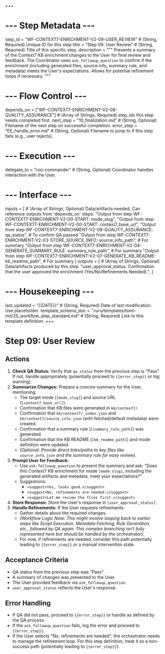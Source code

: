 +++
# --- Step Metadata ---
step_id = "WF-CONTEXT7-ENRICHMENT-V2-09-USER_REVIEW" # (String, Required) Unique ID for this step
title = "Step 09: User Review" # (String, Required) Title of this specific step.
description = """
Presents a summary of the Context7 KB enrichment changes to the User for final review and feedback. The Coordinator uses `ask_followup_question` to confirm if the enrichment (including generated files, source info, summary rule, and metadata) meets the User's expectations. Allows for potential refinement loops if necessary.
"""

# --- Flow Control ---
depends_on = ["WF-CONTEXT7-ENRICHMENT-V2-08-QUALITY_ASSURANCE"] # (Array of Strings, Required) step_ids this step needs completed first.
next_step = "10_finalization.md" # (String, Optional) Filename of the next step on successful completion.
error_step = "EE_handle_error.md" # (String, Optional) Filename to jump to if this step fails (e.g., user rejects).

# --- Execution ---
delegate_to = "roo-commander" # (String, Optional) Coordinator handles interaction with the User.

# --- Interface ---
inputs = [ # (Array of Strings, Optional) Data/artifacts needed. Can reference outputs from 'depends_on' steps.
    "Output from step WF-CONTEXT7-ENRICHMENT-V2-00-START: mode_slug",
    "Output from step WF-CONTEXT7-ENRICHMENT-V2-00-START: context7_base_url",
    "Output from step WF-CONTEXT7-ENRICHMENT-V2-08-QUALITY_ASSURANCE: qa_status", # To confirm QA passed
    "Output from step WF-CONTEXT7-ENRICHMENT-V2-03-STORE_SOURCE_INFO: source_info_path", # For summary
    "Output from step WF-CONTEXT7-ENRICHMENT-V2-04-GENERATE_SUMMARY_RULE: summary_rule_path", # For summary
    "Output from step WF-CONTEXT7-ENRICHMENT-V2-07-GENERATE_KB_README: kb_readme_path", # For summary
]
outputs = [ # (Array of Strings, Optional) Data/artifacts produced by this step.
    "user_approval_status: Confirmation that the user approved the enrichment (Yes/No/Refinements Needed).",
]

# --- Housekeeping ---
last_updated = "{{DATE}}" # (String, Required) Date of last modification. Use placeholder.
template_schema_doc = ".ruru/templates/toml-md/25_workflow_step_standard.md" # (String, Required) Link to this template definition.
+++

# Step 09: User Review

## Actions

1.  **Check QA Status:** Verify that `qa_status` from the previous step is "Pass". If not, handle appropriately (potentially proceed to `{{error_step}}` or log warning).
2.  **Summarize Changes:** Prepare a concise summary for the User, mentioning:
    *   The target mode (`[mode_slug]`) and source URL (`[context7_base_url]`).
    *   Confirmation that KB files were generated in `kb/context7/`.
    *   Confirmation that `kb/context7/_index.json` and `kb/context7/source_info.json` (with fetched/default metadata) were created.
    *   Confirmation that a summary rule (`[summary_rule_path]`) was generated.
    *   Confirmation that the KB README (`[kb_readme_path]`) and mode definition were updated.
    *   *(Optional: Provide direct links/paths to key files like `source_info.json` and the summary rule for easy review).*
3.  **Prompt User for Feedback:**
    *   Use `ask_followup_question` to present the summary and ask: "Does this Context7 KB enrichment for mode `[mode_slug]`, including the generated artifacts and metadata, meet your expectations?"
    *   Suggestions:
        *   `<suggest>Yes, looks good.</suggest>`
        *   `<suggest>No, refinements are needed.</suggest>`
        *   `<suggest>Let me review the files first.</suggest>`
4.  **Store Response:** Store the User's response in `[user_approval_status]`.
5.  **Handle Refinements:** If the User requests refinements:
    *   Gather details about the required changes.
    *   *(Workflow Logic Note: This might involve looping back to earlier steps like Script Execution, Metadata Fetching, Rule Generation, etc., followed by QA again. This complex branching isn't fully represented here but should be handled by the orchestrator).*
    *   For now, if refinements are needed, consider this path potentially leading to `{{error_step}}` or a manual intervention state.

## Acceptance Criteria

*   QA status from the previous step was "Pass".
*   A summary of changes was presented to the User.
*   The User provided feedback via `ask_followup_question`.
*   `user_approval_status` reflects the User's response.

## Error Handling

*   If QA did not pass, proceed to `{{error_step}}` or handle as defined by the QA process.
*   If the `ask_followup_question` fails, log the error and proceed to `{{error_step}}`.
*   If the User selects "No, refinements are needed", the orchestrator needs to manage the refinement loop. For this step definition, treat it as a non-success path (potentially leading to `{{error_step}}`).
